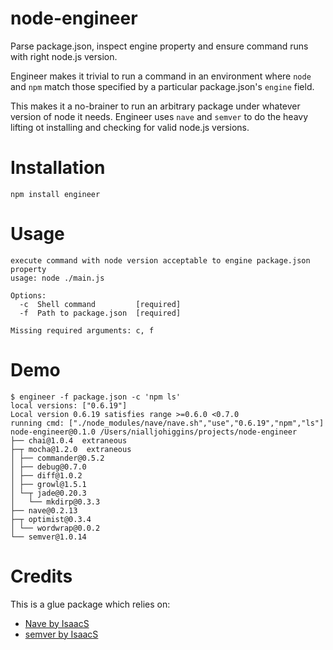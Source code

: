 node-engineer
=============

Parse package.json, inspect engine property and ensure command runs with right node.js version.

Engineer makes it trivial to run a command in an environment where `node` and `npm` match those
specified by a particular package.json's `engine` field.

This makes it a no-brainer to run an arbitrary package under whatever version of node it needs. Engineer uses `nave` and `semver` to do the heavy lifting ot installing and checking for valid node.js versions.

Installation
============
```
npm install engineer
```

Usage
=====
```
execute command with node version acceptable to engine package.json property
usage: node ./main.js

Options:
  -c  Shell command         [required]
  -f  Path to package.json  [required]

Missing required arguments: c, f
```

Demo
====

```
$ engineer -f package.json -c 'npm ls'
local versions: ["0.6.19"]
Local version 0.6.19 satisfies range >=0.6.0 <0.7.0
running cmd: ["./node_modules/nave/nave.sh","use","0.6.19","npm","ls"]
node-engineer@0.1.0 /Users/nialljohiggins/projects/node-engineer
├── chai@1.0.4  extraneous
├─┬ mocha@1.2.0  extraneous
│ ├── commander@0.5.2 
│ ├── debug@0.7.0 
│ ├── diff@1.0.2 
│ ├── growl@1.5.1 
│ └─┬ jade@0.20.3 
│   └── mkdirp@0.3.3 
├── nave@0.2.13 
├─┬ optimist@0.3.4 
│ └── wordwrap@0.0.2 
└── semver@1.0.14 
```

Credits
=======

This is a glue package which relies on:

* [Nave by IsaacS](https://github.com/isaacs/nave)
* [semver by IsaacS](https://github.com/isaacs/node-semver)



